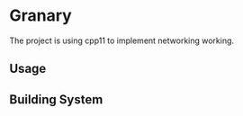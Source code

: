 # Granary

The project is using cpp11 to implement networking working.

## Usage

## Building System


